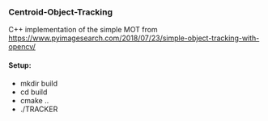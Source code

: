 ### Centroid-Object-Tracking

C++ implementation of the simple MOT from https://www.pyimagesearch.com/2018/07/23/simple-object-tracking-with-opencv/ 

#### Setup:
- mkdir build
- cd build
- cmake ..
- ./TRACKER